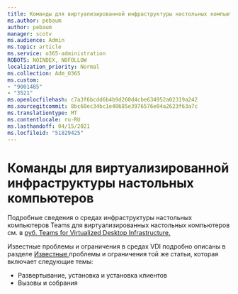 ```yaml
---
title: Команды для виртуализированной инфраструктуры настольных компьютеров
ms.author: pebaum
author: pebaum
manager: scotv
ms.audience: Admin
ms.topic: article
ms.service: o365-administration
ROBOTS: NOINDEX, NOFOLLOW
localization_priority: Normal
ms.collection: Adm_O365
ms.custom:
- "9001485"
- "3521"
ms.openlocfilehash: c7a3f6bcdd6b4b9d260d4cbe634952a02319a242
ms.sourcegitcommit: 8bc60ec34bc1e40685e3976576e04a2623f63a7c
ms.translationtype: MT
ms.contentlocale: ru-RU
ms.lasthandoff: 04/15/2021
ms.locfileid: "51829425"
---
```

# <a name="teams-for-virtualized-desktop-infrastructure"></a>Команды для виртуализированной инфраструктуры настольных компьютеров

Подробные сведения о средах инфраструктуры настольных компьютеров Teams для виртуализированных настольных компьютеров см. в [руб. Teams for Virtualized Desktop Infrastructure.](https://docs.microsoft.com/microsoftteams/teams-for-vdi)

Известные проблемы и ограничения в средах VDI подробно описаны в разделе [Известные ](https://docs.microsoft.com/microsoftteams/teams-for-vdi#known-issues-and-limitations) проблемы и ограничения той же статьи, которая включает следующие темы:
 - Развертывание, установка и установка клиентов
 - Вызовы и собрания